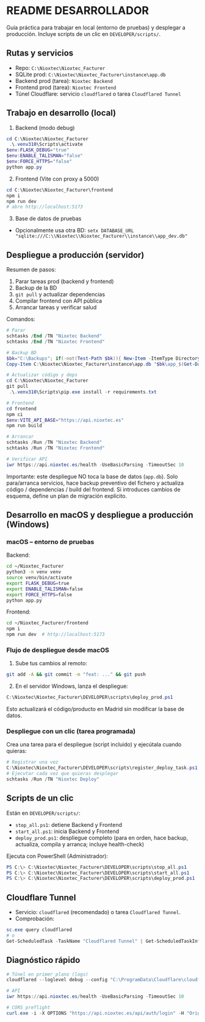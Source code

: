 # README DESARROLLADOR

Guía práctica para trabajar en local (entorno de pruebas) y desplegar a producción. Incluye scripts de un clic en `DEVELOPER/scripts/`.

## Rutas y servicios
- Repo: `C:\Nioxtec\Nioxtec_Facturer`
- SQLite prod: `C:\Nioxtec\Nioxtec_Facturer\instance\app.db`
- Backend prod (tarea): `Nioxtec Backend`
- Frontend prod (tarea): `Nioxtec Frontend`
- Túnel Cloudflare: servicio `cloudflared` o tarea `Cloudflared Tunnel`

## Trabajo en desarrollo (local)

1) Backend (modo debug)
```powershell
cd C:\Nioxtec\Nioxtec_Facturer
 .\.venv310\Scripts\activate
$env:FLASK_DEBUG="true"
$env:ENABLE_TALISMAN="false"
$env:FORCE_HTTPS="false"
python app.py
```

2) Frontend (Vite con proxy a 5000)
```powershell
cd C:\Nioxtec\Nioxtec_Facturer\frontend
npm i
npm run dev
# abre http://localhost:5173
```

3) Base de datos de pruebas
- Opcionalmente usa otra BD: `setx DATABASE_URL "sqlite:///C:\\Nioxtec\\Nioxtec_Facturer\\instance\\app_dev.db"`

## Despliegue a producción (servidor)

Resumen de pasos:
1. Parar tareas prod (backend y frontend)
2. Backup de la BD
3. `git pull` y actualizar dependencias
4. Compilar frontend con API pública
5. Arrancar tareas y verificar salud

Comandos:
```powershell
# Parar
schtasks /End /TN "Nioxtec Backend"
schtasks /End /TN "Nioxtec Frontend"

# Backup BD
$bk="C:\Backups"; if(-not(Test-Path $bk)){ New-Item -ItemType Directory -Path $bk | Out-Null }
Copy-Item C:\Nioxtec\Nioxtec_Facturer\instance\app.db "$bk\app_$(Get-Date -Format yyyyMMdd_HHmm).db"

# Actualizar código y deps
cd C:\Nioxtec\Nioxtec_Facturer
git pull
 .\.venv310\Scripts\pip.exe install -r requirements.txt

# Frontend
cd frontend
npm ci
$env:VITE_API_BASE="https://api.nioxtec.es"
npm run build

# Arrancar
schtasks /Run /TN "Nioxtec Backend"
schtasks /Run /TN "Nioxtec Frontend"

# Verificar API
iwr https://api.nioxtec.es/health -UseBasicParsing -TimeoutSec 10
```

Importante: este despliegue NO toca la base de datos (`app.db`). Solo para/arranca servicios, hace backup preventivo del fichero y actualiza código / dependencias / build del frontend. Si introduces cambios de esquema, define un plan de migración explícito.

## Desarrollo en macOS y despliegue a producción (Windows)

### macOS – entorno de pruebas
Backend:
```bash
cd ~/Nioxtec_Facturer
python3 -m venv venv
source venv/bin/activate
export FLASK_DEBUG=true
export ENABLE_TALISMAN=false
export FORCE_HTTPS=false
python app.py
```

Frontend:
```bash
cd ~/Nioxtec_Facturer/frontend
npm i
npm run dev  # http://localhost:5173
```

### Flujo de despliegue desde macOS
1. Sube tus cambios al remoto:
```bash
git add -A && git commit -m "feat: ..." && git push
```
2. En el servidor Windows, lanza el despliegue:
```powershell
C:\Nioxtec\Nioxtec_Facturer\DEVELOPER\scripts\deploy_prod.ps1
```
Esto actualizará el código/producto en Madrid sin modificar la base de datos.

### Despliegue con un clic (tarea programada)
Crea una tarea para el despliegue (script incluido) y ejecútala cuando quieras:
```powershell
# Registrar una vez
C:\Nioxtec\Nioxtec_Facturer\DEVELOPER\scripts\register_deploy_task.ps1
# Ejecutar cada vez que quieras desplegar
schtasks /Run /TN "Nioxtec Deploy"
```

## Scripts de un clic

Están en `DEVELOPER/scripts/`:

- `stop_all.ps1`: detiene Backend y Frontend
- `start_all.ps1`: inicia Backend y Frontend
- `deploy_prod.ps1`: despliegue completo (para en orden, hace backup, actualiza, compila y arranca; incluye health-check)

Ejecuta con PowerShell (Administrador):
```powershell
PS C:\> C:\Nioxtec\Nioxtec_Facturer\DEVELOPER\scripts\stop_all.ps1
PS C:\> C:\Nioxtec\Nioxtec_Facturer\DEVELOPER\scripts\start_all.ps1
PS C:\> C:\Nioxtec\Nioxtec_Facturer\DEVELOPER\scripts\deploy_prod.ps1
```

## Cloudflare Tunnel

- Servicio: `cloudflared` (recomendado) o tarea `Cloudflared Tunnel`.
- Comprobación:
```powershell
sc.exe query cloudflared
# o
Get-ScheduledTask -TaskName "Cloudflared Tunnel" | Get-ScheduledTaskInfo
```

## Diagnóstico rápido
```powershell
# Túnel en primer plano (logs)
cloudflared --loglevel debug --config "C:\ProgramData\Cloudflare\cloudflared\config.yml" tunnel run 478db0c4-6db4-4094-9896-52622211f7c1

# API
iwr https://api.nioxtec.es/health -UseBasicParsing -TimeoutSec 10

# CORS preflight
curl.exe -i -X OPTIONS "https://api.nioxtec.es/api/auth/login" -H "Origin: https://app.nioxtec.es" -H "Access-Control-Request-Method: POST" -H "Access-Control-Request-Headers: content-type,authorization"
```


